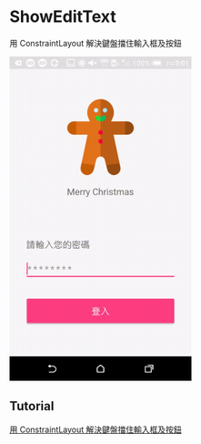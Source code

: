 # ShowEditText
用 ConstraintLayout 解決鍵盤擋住輸入框及按鈕

<img src="https://github.com/joetsaitw/ShowEditText/blob/master/screenshot/Demo.gif" width="320">


## Tutorial
[用 ConstraintLayout 解決鍵盤擋住輸入框及按鈕](https://medium.com/@joetsai/%E7%94%A8-constraintlayout-%E8%A7%A3%E6%B1%BA%E9%8D%B5%E7%9B%A4%E6%93%8B%E4%BD%8F%E8%BC%B8%E5%85%A5%E6%A1%86%E5%8F%8A%E6%8C%89%E9%88%95-642fe2a9b855)
